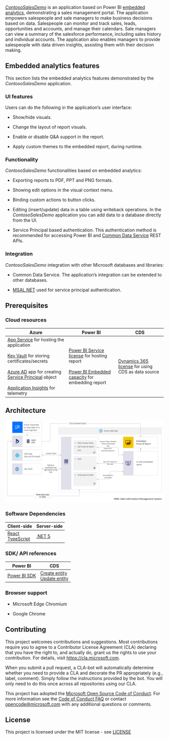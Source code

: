 [*ContosoSalesDemo*](https://contososalesdemo.azurewebsites.net/) is an application based on Power BI [embedded analytics](https://aka.ms/powerbi-embedded), demonstrating a sales management portal. The application empowers salespeople and sale managers to make business decisions based on data. Salespeople can monitor and track sales, leads, opportunities and accounts, and manage their calendars. Sale managers can view a summary of the salesforce performance, including sales history and individual accounts. The application also enables managers to provide salespeople with data driven insights, assisting them with their decision making.



## Embedded analytics features

This section lists the embedded analytics features demonstrated by the *ContosoSalesDemo* application.



### UI features

Users can do the following in the application’s user interface:

* Show/hide visuals.

* Change the layout of report visuals.

* Enable or disable Q&A support in the report.

* Apply custom themes to the embedded report, during runtime.



### Functionality

*ContosoSalesDemo*  functionalities based on embedded analytics:

* Exporting reports to PDF, PPT and PNG formats.

* Showing edit options in the visual context menu.

* Binding custom actions to button clicks.

* Editing (insert/update) data in a table using writeback operations. In the *ContosoSalesDemo* application you can add data to a database directly from the UI.

* Service Principal based authentication. This authentication method is recommended for accessing Power BI and [Common Data Service](https://aka.ms/microsoft-dataverse) REST APIs.



### Integration

*ContosoSalesDemo* integration with other Microsoft databases and libraries:

* Common Data Service. The application’s integration can be extended to other databases.

* [MSAL.NET](https://aka.ms/MSAL) used for service principal authentication.



## Prerequisites


### Cloud resources

|Azure|Power BI|CDS|
|-----|--------|---|
|[App Service](https://aka.ms/AppService) for hosting the application <br /><br /> [Key Vault](https://aka.ms/AzureKeyVault) for storing certificates/secrets <br /><br /> [Azure AD](https://aka.ms/AzureAd) app for creating [Service Principal](https://aka.ms/embed-service-principal-certificate) object <br /><br /> [Application Insights](https://aka.ms/app-insights-overview) for telemetry|[Power BI Service license](https://powerbi.microsoft.com/en-us/pricing) for hosting report <br /><br /> [Power BI Embedded capacity](https://aka.ms/powerbi-embedded-pricing) for embedding report|[Dynamics 365 license](https://aka.ms/dynamics365) for using CDS as data source|



## Architecture

![Architecture](ContosoSalesDemo/ClientApp/src/assets/Images/architecture.png)



### Software Dependencies

|Client-side|Server-side|
|-----------|-----------|
|[React](https://reactjs.org/) <br /> [TypeScript](https://www.typescriptlang.org/docs/)|[.NET 5](https://dotnet.microsoft.com/download/dotnet/5.0)|



### SDK/ API references

|Power BI|CDS|
|--------|---|
|[Power BI SDK](https://github.com/microsoft/PowerBI-CSharp)|[Create entity](https://aka.ms/cds-create-entity-web-api) <br /> [Update entity](https://aka.ms/update-delete-entities-using-web-api)|



### Browser support

* Microsoft Edge Chromium

* Google Chrome



## Contributing

This project welcomes contributions and suggestions. Most contributions require you to
agree to a Contributor License Agreement (CLA) declaring that you have the right to,
and actually do, grant us the rights to use your contribution. For details, visit
https://cla.microsoft.com.

When you submit a pull request, a CLA-bot will automatically determine whether you need
to provide a CLA and decorate the PR appropriately (e.g., label, comment). Simply follow the
instructions provided by the bot. You will only need to do this once across all repositories using our CLA.

This project has adopted the [Microsoft Open Source Code of Conduct](https://opensource.microsoft.com/codeofconduct/).
For more information see the [Code of Conduct FAQ](https://opensource.microsoft.com/codeofconduct/faq/)
or contact [opencode@microsoft.com](mailto:opencode@microsoft.com) with any additional questions or comments.



## License
This project is licensed under the MIT license - see [LICENSE](./LICENSE.txt)
